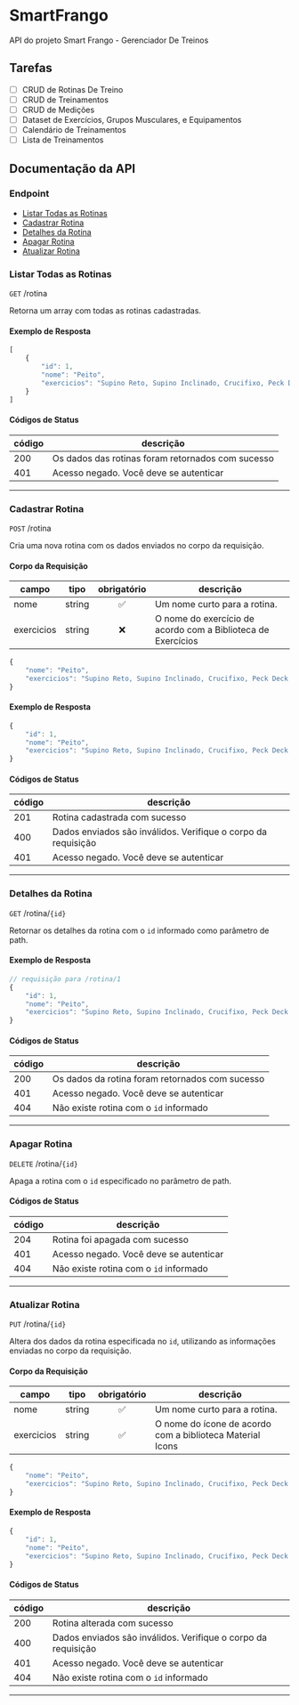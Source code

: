 # SmartFrango
API do projeto Smart Frango - Gerenciador De Treinos

## Tarefas

- [ ]  CRUD de Rotinas De Treino
- [ ]  CRUD de Treinamentos
- [ ]  CRUD de Medições
- [ ]  Dataset de Exercícios, Grupos Musculares, e Equipamentos
- [ ]  Calendário de Treinamentos
- [ ]  Lista de Treinamentos

## Documentação da API

### Endpoint
- [Listar Todas as Rotinas](#listar-todas-as-rotinas)
- [Cadastrar Rotina](#cadastrar-rotina)
- [Detalhes da Rotina](#detalhes-da-rotina)
- [Apagar Rotina](#apagar-rotina)
- [Atualizar Rotina](#atualizar-rotina)

### Listar Todas as Rotinas

`GET` /rotina

Retorna um array com todas as rotinas cadastradas.

#### Exemplo de Resposta

```js
[
    {
        "id": 1,
        "nome": "Peito",
        "exercicios": "Supino Reto, Supino Inclinado, Crucifixo, Peck Deck Fly."
    }
]
```

#### Códigos de Status

|código|descrição|
|------|---------|
|200|Os dados das rotinas foram retornados com sucesso
|401|Acesso negado. Você deve se autenticar

---

### Cadastrar Rotina

`POST` /rotina

Cria uma nova rotina com os dados enviados no corpo da requisição.

#### Corpo da Requisição

|campo|tipo|obrigatório|descrição|
|-----|----|:-----------:|---------|
|nome|string|✅|Um nome curto para a rotina.
|exercicios|string|❌|O nome do exercício de acordo com a Biblioteca de Exercícios

```js
{
    "nome": "Peito",
    "exercicios": "Supino Reto, Supino Inclinado, Crucifixo, Peck Deck Fly."
}
```

#### Exemplo de Resposta

```js
{
    "id": 1,
    "nome": "Peito",
    "exercicios": "Supino Reto, Supino Inclinado, Crucifixo, Peck Deck Fly."
}
```

#### Códigos de Status

|código|descrição|
|------|---------|
|201|Rotina cadastrada com sucesso
|400|Dados enviados são inválidos. Verifique o corpo da requisição
|401|Acesso negado. Você deve se autenticar

---

### Detalhes da Rotina

`GET` /rotina/`{id}`

Retornar os detalhes da rotina com o `id` informado como parâmetro de path.

#### Exemplo de Resposta

```js
// requisição para /rotina/1
{
    "id": 1,
    "nome": "Peito",
    "exercicios": "Supino Reto, Supino Inclinado, Crucifixo, Peck Deck Fly."
}
```

#### Códigos de Status

|código|descrição|
|------|---------|
|200|Os dados da rotina foram retornados com sucesso
|401|Acesso negado. Você deve se autenticar
|404|Não existe rotina com o `id` informado

---

### Apagar Rotina

`DELETE` /rotina/`{id}`

Apaga a rotina com o `id` especificado no parâmetro de path.

#### Códigos de Status

|código|descrição|
|------|---------|
|204|Rotina foi apagada com sucesso
|401|Acesso negado. Você deve se autenticar
|404|Não existe rotina com o `id` informado

---

### Atualizar Rotina

`PUT` /rotina/`{id}`

Altera dos dados da rotina especificada no `id`, utilizando as informações enviadas no corpo da requisição.

#### Corpo da Requisição

|campo|tipo|obrigatório|descrição|
|-----|----|:-----------:|---------|
|nome|string|✅|Um nome curto para a rotina.
|exercicios|string|✅|O nome do ícone de acordo com a biblioteca Material Icons

```js
{
    "nome": "Peito",
    "exercicios": "Supino Reto, Supino Inclinado, Crucifixo, Peck Deck Fly."
}
```
#### Exemplo de Resposta

```js
{
    "id": 1,
    "nome": "Peito",
    "exercicios": "Supino Reto, Supino Inclinado, Crucifixo, Peck Deck Fly."
}
```

#### Códigos de Status

|código|descrição|
|------|---------|
|200|Rotina alterada com sucesso
|400|Dados enviados são inválidos. Verifique o corpo da requisição
|401|Acesso negado. Você deve se autenticar
|404|Não existe rotina com o `id` informado

---